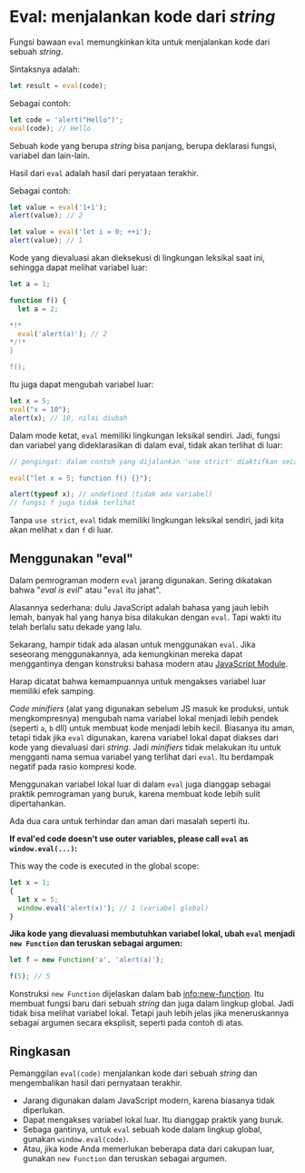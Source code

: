 # Eval: menjalankan kode dari _string_

Fungsi bawaan `eval` memungkinkan kita untuk menjalankan kode dari sebuah _string_.

Sintaksnya adalah:

```js
let result = eval(code);
```

Sebagai contoh:

```js run
let code = 'alert("Hello")';
eval(code); // Hello
```

Sebuah kode yang berupa _string_ bisa panjang, berupa deklarasi fungsi, variabel dan lain-lain.

Hasil dari `eval` adalah hasil dari peryataan terakhir.

Sebagai contoh:
```js run
let value = eval('1+1');
alert(value); // 2
```

```js run
let value = eval('let i = 0; ++i');
alert(value); // 1
```
Kode yang dievaluasi akan dieksekusi di lingkungan leksikal saat ini, sehingga dapat melihat variabel luar:

```js run no-beautify
let a = 1;

function f() {
  let a = 2;

*!*
  eval('alert(a)'); // 2
*/!*
}

f();
```

Itu juga dapat mengubah variabel luar:

```js untrusted refresh run
let x = 5;
eval("x = 10");
alert(x); // 10, nilai diubah
```

Dalam mode ketat, `eval` memiliki lingkungan leksikal sendiri. Jadi, fungsi dan variabel yang dideklarasikan di dalam eval, tidak akan terlihat di luar:

```js untrusted refresh run
// pengingat: dalam contoh yang dijalankan 'use strict' diaktifkan secara bawaan

eval("let x = 5; function f() {}");

alert(typeof x); // undefined (tidak ada variabel)
// fungsi f juga tidak terlihat
```

Tanpa `use strict`, `eval` tidak memiliki lingkungan leksikal sendiri, jadi kita akan melihat `x` dan `f` di luar.

## Menggunakan "eval"

Dalam pemrograman modern `eval` jarang digunakan. Sering dikatakan bahwa "_eval is evil_" atau "`eval` itu jahat".

Alasannya sederhana: dulu JavaScript adalah bahasa yang jauh lebih lemah, banyak hal yang hanya bisa dilakukan dengan `eval`. Tapi wakti itu telah berlalu satu dekade yang lalu.

Sekarang, hampir tidak ada alasan untuk menggunakan `eval`. Jika seseorang menggunakannya, ada kemungkinan mereka dapat menggantinya dengan konstruksi bahasa modern atau [JavaScript Module](info:modules).

Harap dicatat bahwa kemampuannya untuk mengakses variabel luar memiliki efek samping.

_Code minifiers_ (alat yang digunakan sebelum JS masuk ke produksi, untuk mengkompresnya) mengubah nama variabel lokal menjadi lebih pendek (seperti `a`, `b` dll) untuk membuat kode menjadi lebih kecil. Biasanya itu aman, tetapi tidak jika `eval` digunakan, karena variabel lokal dapat diakses dari kode yang dievaluasi dari _string_. Jadi _minifiers_ tidak melakukan itu untuk mengganti nama semua variabel yang terlihat dari `eval`. Itu berdampak negatif pada rasio kompresi kode.

Menggunakan variabel lokal luar di dalam `eval` juga dianggap sebagai praktik pemrograman yang buruk, karena membuat kode lebih sulit dipertahankan.

Ada dua cara untuk terhindar dan aman dari masalah seperti itu.

**If eval'ed code doesn't use outer variables, please call `eval` as `window.eval(...)`:**

This way the code is executed in the global scope:

```js untrusted refresh run
let x = 1;
{
  let x = 5;
  window.eval('alert(x)'); // 1 (variabel global)
}
```

**Jika kode yang dievaluasi membutuhkan variabel lokal, ubah `eval` menjadi `new Function` dan teruskan sebagai argumen:**

```js run
let f = new Function('a', 'alert(a)');

f(5); // 5
```

Konstruksi `new Function` dijelaskan dalam bab <info:new-function>. Itu membuat fungsi baru dari sebuah _string_ dan juga dalam lingkup global. Jadi tidak bisa melihat variabel lokal. Tetapi jauh lebih jelas jika meneruskannya sebagai argumen secara eksplisit, seperti pada contoh di atas.

## Ringkasan

Pemanggilan `eval(code)` menjalankan kode dari sebuah _string_ dan mengembalikan hasil dari pernyataan terakhir.
- Jarang digunakan dalam JavaScript modern, karena biasanya tidak diperlukan.
- Dapat mengakses variabel lokal luar. Itu dianggap praktik yang buruk.
- Sebaga gantinya, untuk `eval` sebuah kode dalam lingkup global, gunakan `window.eval(code)`.
- Atau, jika kode Anda memerlukan beberapa data dari cakupan luar, gunakan `new Function` dan teruskan sebagai argumen.
